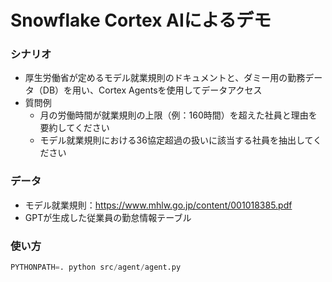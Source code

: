 # Snowflake Cortex AIによるデモ

### シナリオ
- 厚生労働省が定めるモデル就業規則のドキュメントと、ダミー用の勤務データ（DB）を用い、Cortex Agentsを使用してデータアクセス
- 質問例
    - 月の労働時間が就業規則の上限（例：160時間）を超えた社員と理由を要約してください
    - モデル就業規則における36協定超過の扱いに該当する社員を抽出してください

### データ
- モデル就業規則：https://www.mhlw.go.jp/content/001018385.pdf
- GPTが生成した従業員の勤怠情報テーブル

### 使い方
```python
PYTHONPATH=. python src/agent/agent.py
```
